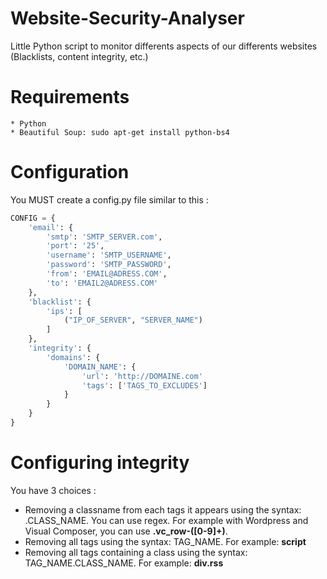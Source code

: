 # Website-Security-Analyser
Little Python script to monitor differents aspects of our differents websites (Blacklists, content integrity, etc.)

Requirements
============

    * Python
    * Beautiful Soup: sudo apt-get install python-bs4

Configuration
=============

You MUST create a config.py file similar to this :

~~~python
CONFIG = {
    'email': {
        'smtp': 'SMTP_SERVER.com',
        'port': '25',
        'username': 'SMTP_USERNAME',
        'password': 'SMTP_PASSWORD',
        'from': 'EMAIL@ADRESS.COM',
        'to': 'EMAIL2@ADRESS.COM'
    },
    'blacklist': {
        'ips': [
            ("IP_OF_SERVER", "SERVER_NAME")
        ]
    },
    'integrity': {
        'domains': {
            'DOMAIN_NAME': {
                'url': 'http://DOMAINE.com'
                'tags': ['TAGS_TO_EXCLUDES']
            }
        }
    }
}
~~~

Configuring integrity
=====================

You have 3 choices :

  * Removing a classname from each tags it appears using the syntax: .CLASS_NAME. You can use regex. For example with Wordpress and Visual Composer, you can use **.vc_row-([0-9]+)**.
  * Removing all tags using the syntax: TAG_NAME. For example: **script**
  * Removing all tags containing a class using the syntax: TAG_NAME.CLASS_NAME. For example: **div.rss**

